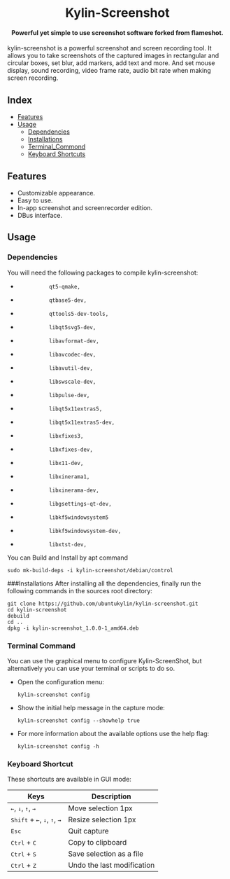 <div align="center">
  <p>
    <h1>
      Kylin-Screenshot
    </h1>
    <h4>Powerful yet simple to use screenshot software forked from flameshot.</h4>
  </p>
</div>
  kylin-screenshot is a powerful screenshot and screen recording tool. It allows you to take screenshots of the captured images in rectangular and circular boxes, set blur, add markers, add text and more. And set mouse display, sound recording, video frame rate, audio bit rate when making screen recording.


## Index

- [Features](#features)
- [Usage](#usage)
  - [Dependencies](#dependencies)
  - [Installations](installations)
  - [Terminal_Commond](terminal-commond)
  - [Keyboard Shortcuts](#keyboard-shortcuts)

## Features

- Customizable appearance.
- Easy to use.
- In-app screenshot  and  screenrecorder edition.
- DBus interface.

## Usage
### Dependencies
You will need the following packages to compile kylin-screenshot:
-	            qt5-qmake,
-               qtbase5-dev,
-               qttools5-dev-tools,
-               libqt5svg5-dev,
-               libavformat-dev,
-               libavcodec-dev,
-               libavutil-dev,
-               libswscale-dev,
-               libpulse-dev,
-               libqt5x11extras5,
-               libqt5x11extras5-dev,
-               libxfixes3,
-               libxfixes-dev,
-               libx11-dev,
-               libxinerama1,
-               libxinerama-dev,
-               libgsettings-qt-dev,
-               libkf5windowsystem5
-               libkf5windowsystem-dev,
-               libxtst-dev,
You can Build and Install by apt command
```shell
sudo mk-build-deps -i kylin-screenshot/debian/control
```
###Installations
After installing all the dependencies, finally run the following commands in the sources root directory:
```shell
git clone https://github.com/ubuntukylin/kylin-screenshot.git
cd kylin-screenshot
debuild
cd ..
dpkg -i kylin-screenshot_1.0.0-1_amd64.deb
```

### Terminal Command
You can use the graphical menu to configure Kylin-ScreenShot, but alternatively you can use your terminal or scripts to do so.

- Open the configuration menu:

    ```shell
    kylin-screenshot config
    ```

- Show the initial help message in the capture mode:

    ```shell
    kylin-screenshot config --showhelp true
    ```

- For more information about the available options use the help flag:

    ```shell
    kylin-screenshot config -h
    ```
### Keyboard Shortcut
These shortcuts are available in GUI mode:

|  Keys                                                                     |  Description                                                   |
|---                                                                        |---                                                             |
| <kbd>←</kbd>, <kbd>↓</kbd>, <kbd>↑</kbd>, <kbd>→</kbd>                    | Move selection 1px                                             |
| <kbd>Shift</kbd> + <kbd>←</kbd>, <kbd>↓</kbd>, <kbd>↑</kbd>, <kbd>→</kbd> | Resize selection 1px                                           |
| <kbd>Esc</kbd>                                                            | Quit capture                                                   |
| <kbd>Ctrl</kbd> + <kbd>C</kbd>                                            | Copy to clipboard                                              |
| <kbd>Ctrl</kbd> + <kbd>S</kbd>                                            | Save selection as a file                                       |
| <kbd>Ctrl</kbd> + <kbd>Z</kbd>                                            | Undo the last modification                                     |
